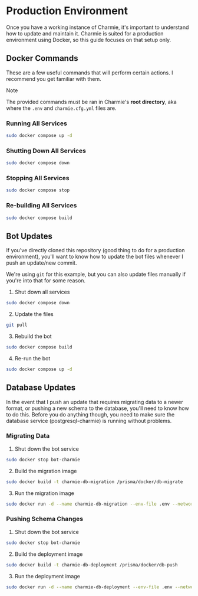 # Production Environment

Once you have a working instance of Charmie, it's important to understand how to update and maintain it. Charmie is suited for a production environment using Docker, so this guide focuses on that setup only.

## Docker Commands

These are a few useful commands that will perform certain actions. I recommend you get familiar with them.

> [!NOTE]
> The provided commands must be ran in Charmie's **root directory**, aka where the `.env` and `charmie.cfg.yml` files are.

### Running All Services

```bash
sudo docker compose up -d
```

### Shutting Down All Services

```bash
sudo docker compose down
```

### Stopping All Services

```bash
sudo docker compose stop
```

### Re-building All Services

```bash
sudo docker compose build
```

## Bot Updates

If you've directly cloned this repository (good thing to do for a production environment), you'll want to know how to update the bot files whenever I push an update/new commit.

We're using `git` for this example, but you can also update files manually if you're into that for some reason.

1. Shut down all services

```bash
sudo docker compose down
```

2. Update the files

```bash
git pull
```

3. Rebuild the bot

```bash
sudo docker compose build
```

4. Re-run the bot

```bash
sudo docker compose up -d
```

## Database Updates

In the event that I push an update that requires migrating data to a newer format, or pushing a new schema to the database, you'll need to know how to do this. Before you do anything though, you need to make sure the database service (postgresql-charmie) is running without problems.

### Migrating Data

1. Shut down the bot service

```bash
sudo docker stop bot-charmie
```

2. Build the migration image

```bash
sudo docker build -t charmie-db-migration /prisma/docker/db-migrate
```

3. Run the migration image

```bash
sudo docker run -d --name charmie-db-migration --env-file .env --network charmie charmie-db-migration
```

### Pushing Schema Changes

1. Shut down the bot service

```bash
sudo docker stop bot-charmie
```

2. Build the deployment image

```bash
sudo docker build -t charmie-db-deployment /prisma/docker/db-push
```

3. Run the deployment image

```bash
sudo docker run -d --name charmie-db-deployment --env-file .env --network charmie charmie-db-deployment
```
